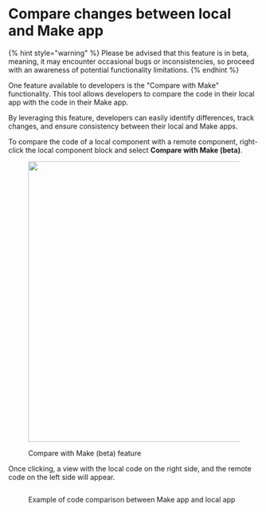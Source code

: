 # Compare changes between local and Make app

{% hint style="warning" %}
Please be advised that this feature is in beta, meaning, it may encounter occasional bugs or inconsistencies, so proceed with an awareness of potential functionality limitations.
{% endhint %}

One feature available to developers is the "Compare with Make" functionality. This tool allows developers to compare the code in their local app with the code in their Make app.&#x20;

By leveraging this feature, developers can easily identify differences, track changes, and ensure consistency between their local and Make apps.

To compare the code of a local component with a remote component, right-click the local component block and select **Compare with Make (beta)**.

<figure><img src="../../../.gitbook/assets/Screenshot 2024-07-16 at 11.41.24.png" alt="" width="563"><figcaption><p>Compare with Make (beta) feature</p></figcaption></figure>

Once clicking, a view with the local code on the right side, and the remote code on the left side will appear.

<figure><img src="../../../.gitbook/assets/Screenshot 2024-07-16 at 11.41.51.png" alt=""><figcaption><p>Example of code comparison between Make app and local app</p></figcaption></figure>
